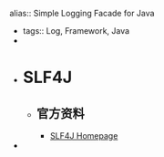 alias:: Simple Logging Facade for Java

- tags:: Log, Framework, Java
-
- # SLF4J
	- ## 官方资料
		- [SLF4J Homepage](https://www.slf4j.org/)
-